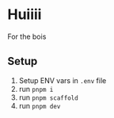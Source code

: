 # Huiiii
For the bois
## Setup

1. Setup ENV vars in `.env` file
2. run `pnpm i`
3. run `pnpm scaffold`
4. run `pnpm dev`

